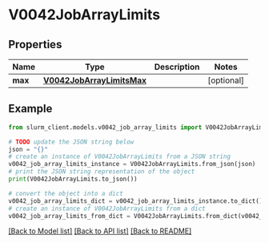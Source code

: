 # V0042JobArrayLimits


## Properties

Name | Type | Description | Notes
------------ | ------------- | ------------- | -------------
**max** | [**V0042JobArrayLimitsMax**](V0042JobArrayLimitsMax.md) |  | [optional] 

## Example

```python
from slurm_client.models.v0042_job_array_limits import V0042JobArrayLimits

# TODO update the JSON string below
json = "{}"
# create an instance of V0042JobArrayLimits from a JSON string
v0042_job_array_limits_instance = V0042JobArrayLimits.from_json(json)
# print the JSON string representation of the object
print(V0042JobArrayLimits.to_json())

# convert the object into a dict
v0042_job_array_limits_dict = v0042_job_array_limits_instance.to_dict()
# create an instance of V0042JobArrayLimits from a dict
v0042_job_array_limits_from_dict = V0042JobArrayLimits.from_dict(v0042_job_array_limits_dict)
```
[[Back to Model list]](../README.md#documentation-for-models) [[Back to API list]](../README.md#documentation-for-api-endpoints) [[Back to README]](../README.md)


